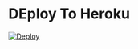 # DEploy To Heroku
[![Deploy](https://www.herokucdn.com/deploy/button.svg)](https://heroku.com/deploy?template=https://github.com/Ruben323h/completo)
